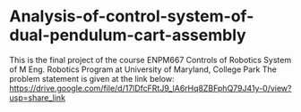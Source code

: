 # Analysis-of-control-system-of-dual-pendulum-cart-assembly
This is the final project of the course ENPM667 Controls of Robotics System of M Eng. Robotics Program at University of Maryland, College Park
The problem statement is given at the link below:
https://drive.google.com/file/d/17lDfcFRtJ9_lA6rHq8ZBFphQ79J41y-0/view?usp=share_link
